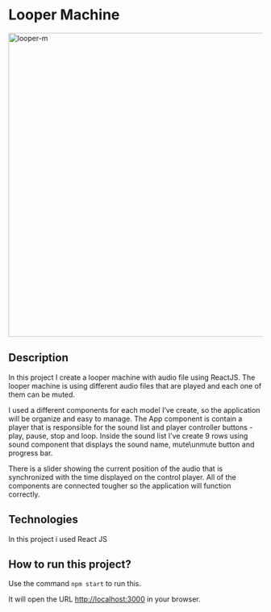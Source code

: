 # Looper Machine

<img width="603" alt="looper-m" src="https://user-images.githubusercontent.com/112491981/187612793-0f2a5a70-a005-4734-892b-efe7e3e957fd.PNG">


## Description
In this project I create a looper machine with audio file using ReactJS.
The looper machine is using different audio files that are played and each one of them can be muted.

I used a different components for each model I’ve create, so the application will be organize and easy to manage. 
The App component is contain a player that is responsible for the sound list and player controller buttons - play, pause, stop and loop.
Inside the sound list I’ve create 9 rows using sound component that displays the sound name, mute\unmute button and progress bar.

There is a slider showing the current position of the audio that is synchronized with the time displayed on the control player.
All of the components are connected tougher so the application will function correctly.

## Technologies

In this project i used React JS

## How to run this project?

Use the command `npm start` to run this.

It will open the URL [http://localhost:3000](http://localhost:3000) in your browser.




